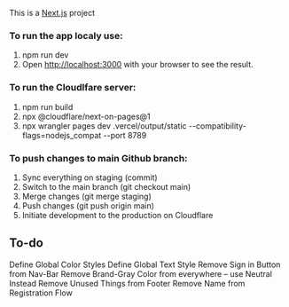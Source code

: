 This is a [Next.js](https://nextjs.org) project

### To run the app localy use:

1. npm run dev
2. Open [http://localhost:3000](http://localhost:3000) with your browser to see the result.

### To run the Cloudlfare server:

1. npm run build
2. npx @cloudflare/next-on-pages@1
3. npx wrangler pages dev .vercel/output/static --compatibility-flags=nodejs_compat --port 8789

### To push changes to main Github branch:

1. Sync everything on staging (commit)
2. Switch to the main branch (git checkout main)
3. Merge changes (git merge staging)
4. Push changes (git push origin main)
5. Initiate development to the production on Cloudflare


## To-do 

Define Global Color Styles
Define Global Text Style
Remove Sign in Button from Nav-Bar
Remove Brand-Gray Color from everywhere – use Neutral Instead
Remove Unused Things from Footer
Remove Name from Registration Flow
